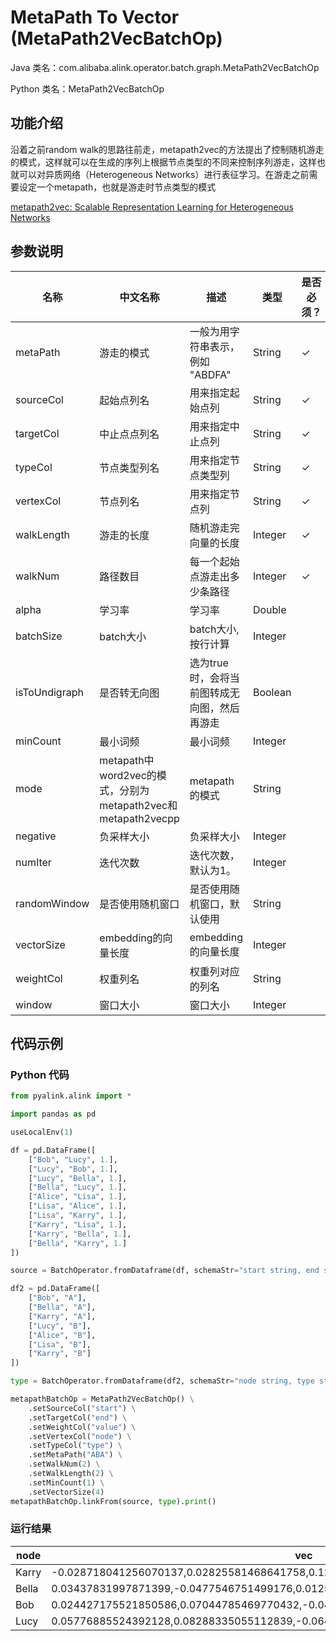 # MetaPath To Vector (MetaPath2VecBatchOp)
Java 类名：com.alibaba.alink.operator.batch.graph.MetaPath2VecBatchOp

Python 类名：MetaPath2VecBatchOp


## 功能介绍
沿着之前random walk的思路往前走，metapath2vec的方法提出了控制随机游走的模式，这样就可以在生成的序列上根据节点类型的不同来控制序列游走，这样也就可以对异质网络（Heterogeneous Networks）进行表征学习。在游走之前需要设定一个metapath，也就是游走时节点类型的模式

[metapath2vec: Scalable Representation Learning for Heterogeneous Networks](https://ericdongyx.github.io/papers/KDD17-dong-chawla-swami-metapath2vec.pdf)

## 参数说明


| 名称 | 中文名称 | 描述 | 类型 | 是否必须？ | 默认值 |
| --- | --- | --- | --- | --- | --- |
| metaPath | 游走的模式 | 一般为用字符串表示，例如 "ABDFA" | String | ✓ |  |
| sourceCol | 起始点列名 | 用来指定起始点列 | String | ✓ |  |
| targetCol | 中止点点列名 | 用来指定中止点列 | String | ✓ |  |
| typeCol | 节点类型列名 | 用来指定节点类型列 | String | ✓ |  |
| vertexCol | 节点列名 | 用来指定节点列 | String | ✓ |  |
| walkLength | 游走的长度 | 随机游走完向量的长度 | Integer | ✓ |  |
| walkNum | 路径数目 | 每一个起始点游走出多少条路径 | Integer | ✓ |  |
| alpha | 学习率 | 学习率 | Double |  | 0.025 |
| batchSize | batch大小 | batch大小, 按行计算 | Integer |  |  |
| isToUndigraph | 是否转无向图 | 选为true时，会将当前图转成无向图，然后再游走 | Boolean |  | false |
| minCount | 最小词频 | 最小词频 | Integer |  | 5 |
| mode | metapath中word2vec的模式，分别为metapath2vec和metapath2vecpp | metapath的模式 | String |  | "METAPATH2VEC" |
| negative | 负采样大小 | 负采样大小 | Integer |  | 5 |
| numIter | 迭代次数 | 迭代次数，默认为1。 | Integer |  | 1 |
| randomWindow | 是否使用随机窗口 | 是否使用随机窗口，默认使用 | String |  | "true" |
| vectorSize | embedding的向量长度 | embedding的向量长度 | Integer |  | 100 |
| weightCol | 权重列名 | 权重列对应的列名 | String |  | null |
| window | 窗口大小 | 窗口大小 | Integer |  | 5 |



## 代码示例
### Python 代码
```python
from pyalink.alink import *

import pandas as pd

useLocalEnv(1)

df = pd.DataFrame([
    ["Bob", "Lucy", 1.],
    ["Lucy", "Bob", 1.],
    ["Lucy", "Bella", 1.],
    ["Bella", "Lucy", 1.],
    ["Alice", "Lisa", 1.],
    ["Lisa", "Alice", 1.],
    ["Lisa", "Karry", 1.],
    ["Karry", "Lisa", 1.],
    ["Karry", "Bella", 1.],
    ["Bella", "Karry", 1.]
])

source = BatchOperator.fromDataframe(df, schemaStr="start string, end string, value double")

df2 = pd.DataFrame([
    ["Bob", "A"],
    ["Bella", "A"],
    ["Karry", "A"],
    ["Lucy", "B"],
    ["Alice", "B"],
    ["Lisa", "B"],
    ["Karry", "B"]
])

type = BatchOperator.fromDataframe(df2, schemaStr="node string, type string")

metapathBatchOp = MetaPath2VecBatchOp() \
    .setSourceCol("start") \
    .setTargetCol("end") \
    .setWeightCol("value") \
    .setVertexCol("node") \
    .setTypeCol("type") \
    .setMetaPath("ABA") \
    .setWalkNum(2) \
    .setWalkLength(2) \
    .setMinCount(1) \
    .setVectorSize(4)
metapathBatchOp.linkFrom(source, type).print()
```

### 运行结果

node|vec
----|---
Karry|-0.028718041256070137,0.02825581468641758,0.12125638127326965,0.1207452341914177
Bella|0.03437831997871399,-0.0477546751499176,0.012570690363645554,-0.0958133116364479
Bob|0.024427175521850586,0.07044785469770432,-0.04175269603729248,-0.06182029843330383
Lucy|0.05776885524392128,0.08288335055112839,-0.06490718573331833,0.026563744992017746


